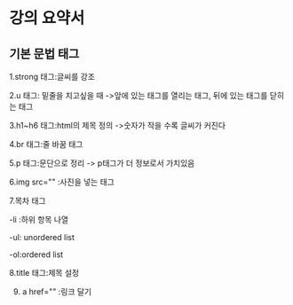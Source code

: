 
<h1>강의 요약서</h1>
<h2>기본 문법 태그</h2>

1.strong 태그:글씨를 강조

2.u 태그: 밑줄을 치고싶을 때
 ->앞에 있는 태그를 열리는 태그, 뒤에 있는 태그를 닫히는 태그

3.h1~h6 태그:html의 제목 정의
  ->숫자가 작을 수록 글씨가 커진다

4.br 태그:줄 바꿈 태그

5.p 태그:문단으로 정리
  -> p태그가 더 정보로서 가치있음

6.img src="" :사진을 넣는 태그


7.목차 태그
 
   -li :하위 항목 나열

   -ul: unordered list

   -ol:ordered list

 8.title 태그:제목 설정

9. a href="" :링크 달기 
